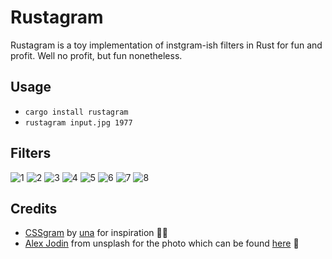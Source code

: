 # Rustagram

Rustagram is a toy implementation of instgram-ish filters in Rust for fun and profit.
Well no profit, but fun nonetheless.

## Usage

- ```cargo install rustagram```
- ```rustagram input.jpg 1977```

## Filters

![1](./output/showcase/sc-1.png)
![2](./output/showcase/sc-2.png)
![3](./output/showcase/sc-3.png)
![4](./output/showcase/sc-4.png)
![5](./output/showcase/sc-5.png)
![6](./output/showcase/sc-6.png)
![7](./output/showcase/sc-7.png)
![8](./output/showcase/sc-8.png)

## Credits
- [CSSgram](https://github.com/una/CSSgram) by [una](https://github.com/una) for inspiration 👩‍🎨
- [Alex Jodin](https://unsplash.com/@ajshotz) from unsplash for the photo which can be found [here](https://unsplash.com/photos/F0bx43QKhRA) 📸
